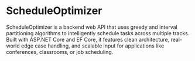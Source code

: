 # ScheduleOptimizer

ScheduleOptimizer is a backend web API that uses greedy and interval partitioning algorithms to intelligently schedule tasks across multiple tracks. Built with ASP.NET Core and EF Core, it features clean architecture, real-world edge case handling, and scalable input for applications like conferences, classrooms, or job scheduling.
